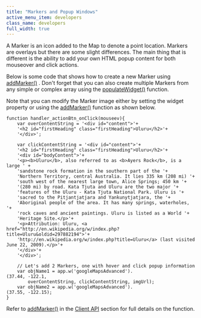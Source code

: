 ```yaml
---
title: "Markers and Popup Windows"
active_menu_item: developers
class_name: developers
full_width: true
---
```



A Marker is an icon added to the Map to denote a point location. Markers are overlays but there are some slight differences. The main thing that is different is the ability to add your own HTML popup content for both mouseover and click actions.

Below is some code that shows how to create a new Marker using [addMarker()](/developers/documentation/scripting-apis/client-api/widget-object-functions/advanced-maps/addmarker) . Don't forget that you can also create multiple Markers from any simple or complex array using the [populateWidget()](/developers/documentation/product-guide/advanced-important-widgets/google-v3-maps-widget/using-populatewidget) function.

Note that you can modify the Marker image either by setting the widget property or using the [addMarker()](/developers/documentation/scripting-apis/client-api/widget-object-functions/advanced-maps/addmarker) function as shown below.

    function handler_actionBtn_onClick(mouseev){
        var overContentString = '<div id="content">'+
        '<h2 id="firstHeading" class="firstHeading">Uluru</h2>'+
        '</div>';
     
        var clickContentString = '<div id="content">'+
        '<h2 id="firstHeading" class="firstHeading">Uluru</h2>'+
        '<div id="bodyContent">'+
        '<p><b>Uluru</b>, also referred to as <b>Ayers Rock</b>, is a large ' +
        'sandstone rock formation in the southern part of the '+
        'Northern Territory, central Australia. It lies 335 km (208 mi) '+
        'south west of the nearest large town, Alice Springs; 450 km '+
        '(280 mi) by road. Kata Tjuta and Uluru are the two major '+
        'features of the Uluru - Kata Tjuta National Park. Uluru is '+
        'sacred to the Pitjantjatjara and Yankunytjatjara, the '+
        'Aboriginal people of the area. It has many springs, waterholes, '+
        'rock caves and ancient paintings. Uluru is listed as a World '+
        'Heritage Site.</p>'+
        '<p>Attribution: Uluru, <a href="http://en.wikipedia.org/w/index.php?title=Uluru&oldid=297882194">'+
        'http://en.wikipedia.org/w/index.php?title=Uluru</a> (last visited June 22, 2009).</p>'+
        '</div>'+
        '</div>';
     
        // Let's add 2 Markers, one with hover and click popup information
        var objName1 = app.w('googleMapsAdvanced').
    (37.44, -122.1, 
            overContentString, clickContentString, imgUrl);
        var objName2 = app.w('googleMapsAdvanced').
    (37.55, -122.15);
    }
   

Refer to [addMarker()](/developers/documentation/scripting-apis/client-api/widget-object-functions/advanced-maps/addmarker) in the [Client API](/developers/documentation/scripting-apis/client-api/) section for full details on the function.

